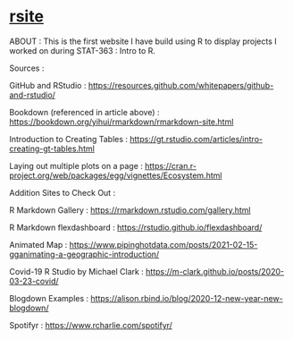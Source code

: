 # [rsite](https://rbolt13.github.io/rsite)

ABOUT : This is the first website I have build using R to display projects I worked on during STAT-363 : Intro to R. 

Sources : 

GitHub and RStudio : https://resources.github.com/whitepapers/github-and-rstudio/

Bookdown (referenced in article above) : https://bookdown.org/yihui/rmarkdown/rmarkdown-site.html

Introduction to Creating Tables : https://gt.rstudio.com/articles/intro-creating-gt-tables.html

Laying out multiple plots on a page : https://cran.r-project.org/web/packages/egg/vignettes/Ecosystem.html

Addition Sites to Check Out : 

R Markdown Gallery : https://rmarkdown.rstudio.com/gallery.html 

R Markdown flexdashboard : https://rstudio.github.io/flexdashboard/

Animated Map : https://www.pipinghotdata.com/posts/2021-02-15-gganimating-a-geographic-introduction/ 

Covid-19 R Studio by Michael Clark : https://m-clark.github.io/posts/2020-03-23-covid/ 

Blogdown Examples : https://alison.rbind.io/blog/2020-12-new-year-new-blogdown/

Spotifyr : https://www.rcharlie.com/spotifyr/ 
